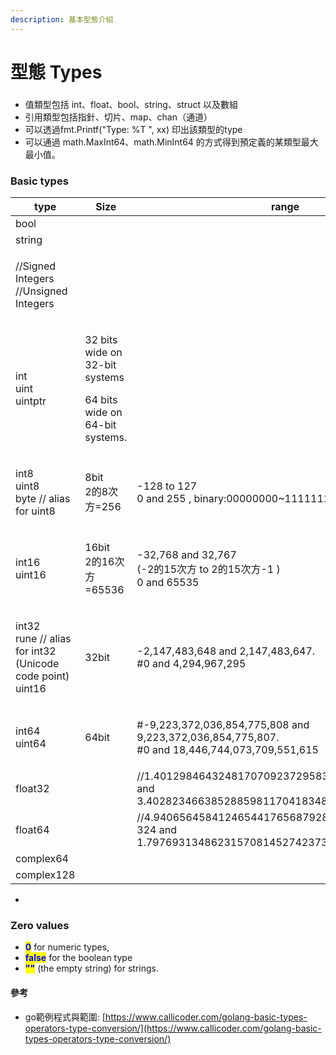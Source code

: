 ```yaml
---
description: 基本型態介紹
---
```


# 型態 Types

###

* 值類型包括 int、float、bool、string、struct 以及數組&#x20;
* 引用類型包括指針、切片、map、chan（通道）&#x20;
* 可以透過fmt.Printf("Type: %T ", xx) 印出該類型的type
* 可以通過 math.MaxInt64、math.MinInt64 的方式得到預定義的某類型最大最小值。

### Basic types

| type                                                                   | Size                                                                         | range                                                                                                  |
| ---------------------------------------------------------------------- | ---------------------------------------------------------------------------- | ------------------------------------------------------------------------------------------------------ |
| bool                                                                   |                                                                              |                                                                                                        |
| string                                                                 |                                                                              |                                                                                                        |
| <p>//Signed Integers<br>//Unsigned Integers</p>                        |                                                                              |                                                                                                        |
| <p>int<br>uint<br>uintptr</p>                                          | <p>32 bits wide on 32-bit systems </p><p>64 bits wide on 64-bit systems.</p> |                                                                                                        |
| <p>int8<br>uint8<br>byte // alias for uint8</p>                        | <p>8bit<br>2的8次方=256</p>                                                     | <p>-128 to 127<br>0 and 255 , binary:00000000~11111111 (8bit)</p>                                      |
| <p>int16<br>uint16</p>                                                 | <p>16bit<br>2的16次方=65536</p>                                                 | <p>-32,768 and 32,767<br>(-2的15次方 to 2的15次方-1 )<br>0 and 65535</p>                                     |
| <p>int32<br>rune // alias for int32 (Unicode code point)<br>uint16</p> | 32bit                                                                        | <p>-2,147,483,648 and 2,147,483,647.<br>#0 and 4,294,967,295</p>                                       |
| <p>int64<br>uint64</p>                                                 | 64bit                                                                        | <p>#-9,223,372,036,854,775,808 and 9,223,372,036,854,775,807.<br>#0 and 18,446,744,073,709,551,615</p> |
| float32                                                                |                                                                              | //1.401298464324817070923729583289916131280e-45 and 3.40282346638528859811704183484516925440e+38.      |
| float64                                                                |                                                                              | //4.940656458412465441765687928682213723651e-324 and 1.797693134862315708145274237317043567981e+308.   |
| complex64                                                              |                                                                              |                                                                                                        |
| complex128                                                             |                                                                              |                                                                                                        |

*





### Zero values

* <mark style="color:blue;">**0**</mark> for numeric types,&#x20;
* <mark style="color:blue;">**false**</mark> for the boolean type
* <mark style="color:blue;">**""**</mark> (the empty string) for strings.

#### 參考

* go範例程式與範圍: [https://www.callicoder.com/golang-basic-types-operators-type-conversion/](https://www.callicoder.com/golang-basic-types-operators-type-conversion/)
